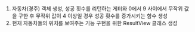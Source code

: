 1. 자동차(경주) 객체 생성, 성공 횟수를 리턴하는 게터와 0에서 9 사이에서 무작위 값을 구한 후 무작위 값이 4 이상일 경우 성공 횟수를 증가시키는 함수 생성
2. 현재 자동차들의 위치를 보여주는 기능 구현을 위한 ResultView 클래스 생성 